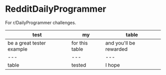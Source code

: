 # RedditDailyProgrammer
For r/DailyProgrammer challenges. 

test | my | table 
--- | --- | ---
be a great tester example | for this table | and you'll be rewarded
--- | --- | ---
table | tested | I hope